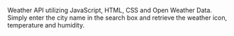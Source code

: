 Weather API utilizing JavaScript, HTML, CSS and Open Weather Data. Simply enter the city name in the search box and retrieve the weather icon, temperature and humidity.
